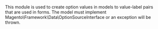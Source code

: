 This module is used to create option values in models to value-label pairs that are used in forms. The model must implement Magento\Framework\Data\OptionSourceInterface or an exception will be thrown.